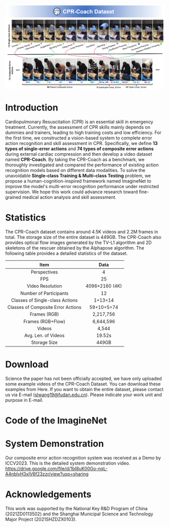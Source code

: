![图片](../imgs/CPR-Coach.png)
# Introduction
Cardiopulmonary Resuscitation (CPR) is an essential skill in emergency treatment. Currently, the assessment of CPR skills mainly depends on dummies and trainers, leading to high training costs and low efficiency. For the first time, we constructed a vision-based system to complete error action recognition and skill assessment in CPR. 
Specifically, we define **13 types of single-error actions** and **74 types of composite error actions** during external cardiac compression and then develop a video dataset named **CPR-Coach**.
By taking the CPR-Coach as a benchmark, we thoroughly investigated and compared the performance of existing action recognition models based on different data modalities.
To solve the unavoidable **Single-class Training & Multi-class Testing** problem, we propose a human-cognition-inspired framework named ImagineNet to improve the model's multi-error recognition performance under restricted supervision.
We hope this work could advance research toward fine-grained medical action analysis and skill assessment.

# Statistics
The CPR-Coach dataset contains around 4.5K videos and 2.2M frames in total. The storage size of the entire dataset is 449GB. 
The CPR-Coach also provides optical flow images generated by the TV-L1 algorithm and 2D skeletons of the rescuer obtained by the Alphapose algorithm.
The following table provides a detailed statistics of the dataset.

| Item          | Data   |
| :-----------:     | :-----------: |
| Perspectives        | 4         |
| FPS               | 25         |
| Video Resolution |  4096×2160 (4K) |
| Number of Participants |  12  |
| Classes of Single-class Actions |  1+13=14 |
| Classes of Composite Error Actions |  59+10+5=74 |
| Frames (RGB)  | 2,217,756 |
| Frames (RGB+Flow)  | 6,644,596 |
| Videos  | 4,544 |
| Avg. Len. of Videos |  19.52s |
| Storage Size  | 449GB |

# Download
Science the paper has not been officially accepted, we have only uploaded some example videos of the CPR-Coach Dataset. You can download these examples from Here. If you want to obtain the entire dataset, please contact us via E-mail (slwang19@fudan.edu.cn). Please indicate your work unit and purpose in E-mail.

# Code of the ImagineNet


# System Demonstration
Our composite error action recognition system was received as a Demo by ICCV2023. This is the detailed system demonstration video.
https://drive.google.com/file/d/1bI8uK00Go-nqL-A4nblvH3xIV6f23zzr/view?usp=sharing


# Acknowledgements
This work was supported by the National Key R&D Program of China (2021ZD0113502) and the Shanghai Municipal Science and Technology Major Project (2021SHZDZX0103).

<!-- <video src="./imgs/Demo%20Video_CPR-Coach.mp4" width="800px" controls="controls"></video> -->
<!-- height="600px"  -->

